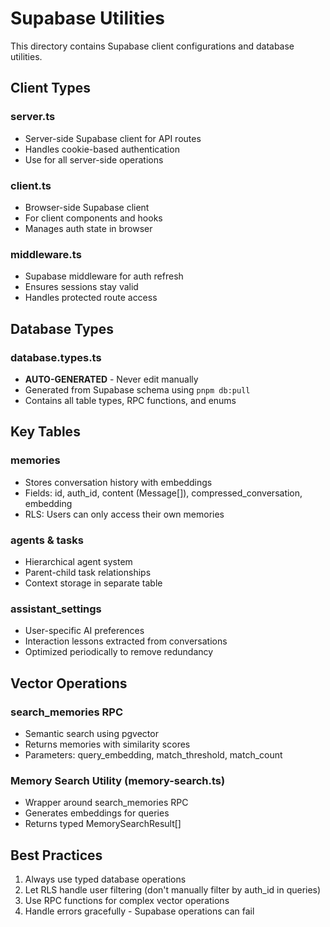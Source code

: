 # Supabase Utilities

This directory contains Supabase client configurations and database utilities.

## Client Types

### server.ts

- Server-side Supabase client for API routes
- Handles cookie-based authentication
- Use for all server-side operations

### client.ts

- Browser-side Supabase client
- For client components and hooks
- Manages auth state in browser

### middleware.ts

- Supabase middleware for auth refresh
- Ensures sessions stay valid
- Handles protected route access

## Database Types

### database.types.ts

- **AUTO-GENERATED** - Never edit manually
- Generated from Supabase schema using `pnpm db:pull`
- Contains all table types, RPC functions, and enums

## Key Tables

### memories

- Stores conversation history with embeddings
- Fields: id, auth_id, content (Message[]), compressed_conversation, embedding
- RLS: Users can only access their own memories

### agents & tasks

- Hierarchical agent system
- Parent-child task relationships
- Context storage in separate table

### assistant_settings

- User-specific AI preferences
- Interaction lessons extracted from conversations
- Optimized periodically to remove redundancy

## Vector Operations

### search_memories RPC

- Semantic search using pgvector
- Returns memories with similarity scores
- Parameters: query_embedding, match_threshold, match_count

### Memory Search Utility (memory-search.ts)

- Wrapper around search_memories RPC
- Generates embeddings for queries
- Returns typed MemorySearchResult[]

## Best Practices

1. Always use typed database operations
2. Let RLS handle user filtering (don't manually filter by auth_id in queries)
3. Use RPC functions for complex vector operations
4. Handle errors gracefully - Supabase operations can fail
